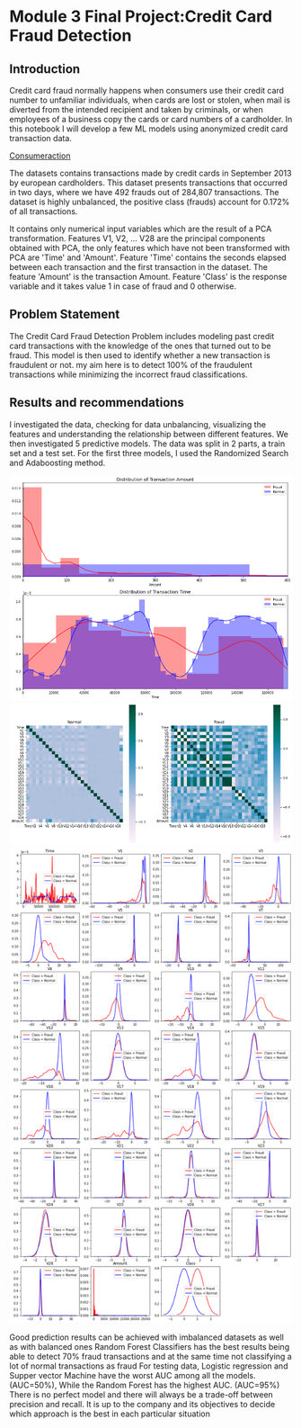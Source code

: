 
# Module 3 Final Project:Credit Card Fraud Detection


## Introduction

Credit card fraud normally happens when consumers use their credit card number to unfamiliar individuals, when cards are lost or stolen, when mail is diverted from the intended recipient and taken by criminals, or when employees of a business copy the cards or card numbers of a cardholder. In this notebook I will develop a few ML models using anonymized credit card transaction data.

[Consumeraction](https://www.consumer-action.org/english/articles/questions_and_answers_about_credit_card_fraud/#:~:text=How%20does%20credit%20card%20fraud,card%20numbers%20of%20a%20cardholder.)

The datasets contains transactions made by credit cards in September 2013 by european cardholders.
This dataset presents transactions that occurred in two days, where we have 492 frauds out of 284,807 transactions. The dataset is highly unbalanced, the positive class (frauds) account for 0.172% of all transactions.

It contains only numerical input variables which are the result of a PCA transformation.  Features V1, V2, … V28 are the principal components obtained with PCA, the only features which have not been transformed with PCA are 'Time' and 'Amount'. Feature 'Time' contains the seconds elapsed between each transaction and the first transaction in the dataset. The feature 'Amount' is the transaction Amount. Feature 'Class' is the response variable and it takes value 1 in case of fraud and 0 otherwise.


## Problem Statement
The Credit Card Fraud Detection Problem includes modeling past credit card transactions with the knowledge of the ones that turned out to be fraud. This model is then used to identify whether a new transaction is fraudulent or not. my aim here is to detect 100% of the fraudulent transactions while minimizing the incorrect fraud classifications.

## Results and recommendations
I investigated the data, checking for data unbalancing, visualizing the features and understanding the relationship between different features. We then investigated 5 predictive models. The data was split in 2 parts, a train set and a test set. For the first three models, I used the Randomized Search and Adaboosting method.

<img src="/Picture/dis_time_amount.png">
<img src="/Picture/corr.png">
<img src="/Picture/dis.png">

Good prediction results can be achieved with imbalanced datasets as well as with balanced ones
Random Forest Classifiers has the best results being able to detect 70% fraud transactions and at the same time not classifying a lot of normal transactions as fraud
For testing data, Logistic regression and Supper vector Machine have the worst AUC among all the models. (AUC=50%), While the Random Forest has the highest AUC. (AUC=95%)
There is no perfect model and there will always be a trade-off between precision and recall. It is up to the company and its objectives to decide which approach is the best in each particular situation
